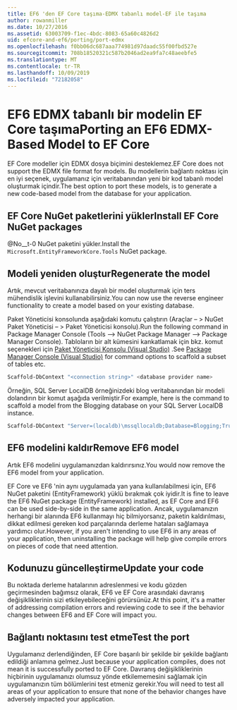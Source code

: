 ```yaml
---
title: EF6 'den EF Core taşıma-EDMX tabanlı model-EF ile taşıma
author: rowanmiller
ms.date: 10/27/2016
ms.assetid: 63003709-f1ec-4bdc-8083-65a60c4826d2
uid: efcore-and-ef6/porting/port-edmx
ms.openlocfilehash: f0bb06dc687aaa774981d97daadc55f00fbd527e
ms.sourcegitcommit: 708b18520321c587b2046ad2ea9fa7c48aeebfe5
ms.translationtype: MT
ms.contentlocale: tr-TR
ms.lasthandoff: 10/09/2019
ms.locfileid: "72182058"
---
```

# <a name="porting-an-ef6-edmx-based-model-to-ef-core"></a><span data-ttu-id="68f99-102">EF6 EDMX tabanlı bir modelin EF Core taşıma</span><span class="sxs-lookup"><span data-stu-id="68f99-102">Porting an EF6 EDMX-Based Model to EF Core</span></span>

<span data-ttu-id="68f99-103">EF Core modeller için EDMX dosya biçimini desteklemez.</span><span class="sxs-lookup"><span data-stu-id="68f99-103">EF Core does not support the EDMX file format for models.</span></span> <span data-ttu-id="68f99-104">Bu modellerin bağlantı noktası için en iyi seçenek, uygulamanız için veritabanından yeni bir kod tabanlı model oluşturmak içindir.</span><span class="sxs-lookup"><span data-stu-id="68f99-104">The best option to port these models, is to generate a new code-based model from the database for your application.</span></span>

## <a name="install-ef-core-nuget-packages"></a><span data-ttu-id="68f99-105">EF Core NuGet paketlerini yükler</span><span class="sxs-lookup"><span data-stu-id="68f99-105">Install EF Core NuGet packages</span></span>

<span data-ttu-id="68f99-106">@No__t-0 NuGet paketini yükler.</span><span class="sxs-lookup"><span data-stu-id="68f99-106">Install the `Microsoft.EntityFrameworkCore.Tools` NuGet package.</span></span>

## <a name="regenerate-the-model"></a><span data-ttu-id="68f99-107">Modeli yeniden oluştur</span><span class="sxs-lookup"><span data-stu-id="68f99-107">Regenerate the model</span></span>

<span data-ttu-id="68f99-108">Artık, mevcut veritabanınıza dayalı bir model oluşturmak için ters mühendislik işlevini kullanabilirsiniz.</span><span class="sxs-lookup"><span data-stu-id="68f99-108">You can now use the reverse engineer functionality to create a model based on your existing database.</span></span>

<span data-ttu-id="68f99-109">Paket Yöneticisi konsolunda aşağıdaki komutu çalıştırın (Araçlar – > NuGet Paket Yöneticisi – > Paket Yöneticisi konsolu).</span><span class="sxs-lookup"><span data-stu-id="68f99-109">Run the following command in Package Manager Console (Tools –> NuGet Package Manager –> Package Manager Console).</span></span> <span data-ttu-id="68f99-110">Tabloların bir alt kümesini kankatlamak için bkz. komut seçenekleri için [Paket Yöneticisi Konsolu (Visual Studio)](../../core/miscellaneous/cli/powershell.md) .</span><span class="sxs-lookup"><span data-stu-id="68f99-110">See [Package Manager Console (Visual Studio)](../../core/miscellaneous/cli/powershell.md) for command options to scaffold a subset of tables etc.</span></span>

``` powershell
Scaffold-DbContext "<connection string>" <database provider name>
```

<span data-ttu-id="68f99-111">Örneğin, SQL Server LocalDB örneğinizdeki blog veritabanından bir modeli dolandırın bir komut aşağıda verilmiştir.</span><span class="sxs-lookup"><span data-stu-id="68f99-111">For example, here is the command to scaffold a model from the Blogging database on your SQL Server LocalDB instance.</span></span>

``` powershell
Scaffold-DbContext "Server=(localdb)\mssqllocaldb;Database=Blogging;Trusted_Connection=True;" Microsoft.EntityFrameworkCore.SqlServer
```

## <a name="remove-ef6-model"></a><span data-ttu-id="68f99-112">EF6 modelini kaldır</span><span class="sxs-lookup"><span data-stu-id="68f99-112">Remove EF6 model</span></span>

<span data-ttu-id="68f99-113">Artık EF6 modelini uygulamanızdan kaldırırsınız.</span><span class="sxs-lookup"><span data-stu-id="68f99-113">You would now remove the EF6 model from your application.</span></span>

<span data-ttu-id="68f99-114">EF Core ve EF6 'nin aynı uygulamada yan yana kullanılabilmesi için, EF6 NuGet paketini (EntityFramework) yüklü bırakmak çok iyidir.</span><span class="sxs-lookup"><span data-stu-id="68f99-114">It is fine to leave the EF6 NuGet package (EntityFramework) installed, as EF Core and EF6 can be used side-by-side in the same application.</span></span> <span data-ttu-id="68f99-115">Ancak, uygulamanızın herhangi bir alanında EF6 kullanmayı hiç bilmiyorsanız, paketin kaldırılması, dikkat edilmesi gereken kod parçalarında derleme hataları sağlamaya yardımcı olur.</span><span class="sxs-lookup"><span data-stu-id="68f99-115">However, if you aren't intending to use EF6 in any areas of your application, then uninstalling the package will help give compile errors on pieces of code that need attention.</span></span>

## <a name="update-your-code"></a><span data-ttu-id="68f99-116">Kodunuzu güncelleştirme</span><span class="sxs-lookup"><span data-stu-id="68f99-116">Update your code</span></span>

<span data-ttu-id="68f99-117">Bu noktada derleme hatalarının adreslenmesi ve kodu gözden geçirmesinden bağımsız olarak, EF6 ve EF Core arasındaki davranış değişikliklerinin sizi etkileyebileceğini görürsünüz.</span><span class="sxs-lookup"><span data-stu-id="68f99-117">At this point, it's a matter of addressing compilation errors and reviewing code to see if the behavior changes between EF6 and EF Core will impact you.</span></span>

## <a name="test-the-port"></a><span data-ttu-id="68f99-118">Bağlantı noktasını test etme</span><span class="sxs-lookup"><span data-stu-id="68f99-118">Test the port</span></span>

<span data-ttu-id="68f99-119">Uygulamanız derlendiğinden, EF Core başarılı bir şekilde bir şekilde bağlantı edildiği anlamına gelmez.</span><span class="sxs-lookup"><span data-stu-id="68f99-119">Just because your application compiles, does not mean it is successfully ported to EF Core.</span></span> <span data-ttu-id="68f99-120">Davranış değişikliklerinin hiçbirinin uygulamanızı olumsuz yönde etkilememesini sağlamak için uygulamanızın tüm bölümlerini test etmeniz gerekir.</span><span class="sxs-lookup"><span data-stu-id="68f99-120">You will need to test all areas of your application to ensure that none of the behavior changes have adversely impacted your application.</span></span>
